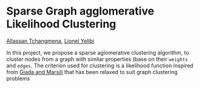 # Sparse Graph agglomerative Likelihood Clustering

[Allassan Tchangmena](), [Lionel Yelibi]()

In this project, we propose a sparse aglomerative clustering algorithm, to cluster nodes from a graph with similar properties (base on their `weights`
and `edges`. The criterion used for clustering is a likelihood function inspired from [Giada and Marsili](https://journals.aps.org/pre/abstract/10.1103/PhysRevE.63.061101) that has been relaxed to suit graph clustering problems
